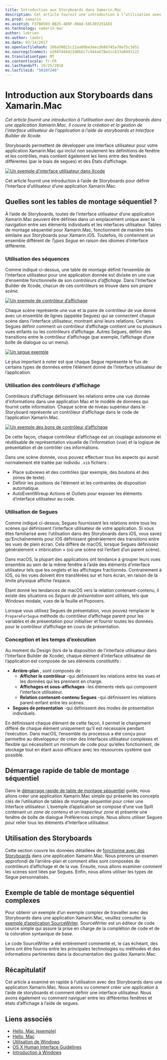 ```yaml
---
title: Introduction aux Storyboards dans Xamarin.Mac
description: Cet article fournit une introduction à l’utilisation avec des Storyboards dans une application Xamarin.Mac. Il aborde la création et la gestion de l’interface utilisateur de l’application à l’aide de storyboards et d’Interface Builder de Xcode.
ms.prod: xamarin
ms.assetid: F37BA503-0B25-489F-80A8-58C493291A55
ms.technology: xamarin-mac
author: lobrien
ms.author: laobri
ms.date: 03/14/2017
ms.openlocfilehash: 166a50021c22aa09be3eecdb8b745a70e75c3d51
ms.sourcegitcommit: e268fd44422d0bbc7c944a678e2cc633a0493122
ms.translationtype: MT
ms.contentlocale: fr-FR
ms.lasthandoff: 10/25/2018
ms.locfileid: "50107246"
---
```

# <a name="introduction-to-storyboards-in-xamarinmac"></a>Introduction aux Storyboards dans Xamarin.Mac

_Cet article fournit une introduction à l’utilisation avec des Storyboards dans une application Xamarin.Mac. Il couvre la création et la gestion de l’interface utilisateur de l’application à l’aide de storyboards et Interface Builder de Xcode._

Storyboards permettent de développer une Interface utilisateur pour votre application Xamarin.Mac qui inclut non seulement les définitions de fenêtre et les contrôles, mais contient également les liens entre des fenêtres différentes (par le biais de segues) et des États d’affichage.

[![](images/intro01.png "Un exemple d’interface utilisateur dans Xcode")](images/intro01.png#lightbox)

Cet article fournit une introduction à l’aide de Storyboards pour définir l’Interface d’utilisateur d’une application Xamarin.Mac.

<a name="What-are-Storyboards" />

## <a name="what-are-storyboards"></a>Quelles sont les tables de montage séquentiel ?

À l’aide de Storyboards, toutes de l’interface utilisateur d’une application Xamarin.Mac peuvent être définies dans un emplacement unique avec la navigation entre ses éléments individuels et les interfaces utilisateur. Tables de montage séquentiel pour Xamarin.Mac, fonctionnent de manière très similaire aux Storyboards pour Xamarin.iOS. Toutefois, ils contiennent un ensemble différent de _Types Segue_ en raison des idiomes d’interface différente.

<a name="Working-with-Scenes" />

### <a name="working-with-scenes"></a>Utilisation des séquences

Comme indiqué ci-dessus, une table de montage définit l’ensemble de l’interface utilisateur pour une application donnée est divisée en une vue d’ensemble fonctionnelle de son _contrôleurs d’affichage_. Dans l’Interface Builder de Xcode, chacun de ces contrôleurs se trouve dans son propre _scène_.

[![](images/intro02.png "Un exemple de contrôleur d’affichage")](images/intro02.png#lightbox)

Chaque scène représente une vue et la paire de contrôleur de vue donné avec un ensemble de lignes (appelée Segues) qui se connectent chaque scène dans l’interface utilisateur, montrant ainsi leurs relations. Certains Segues définir comment un contrôleur d’affichage contient une ou plusieurs vues enfants ou les contrôleurs d’affichage. Autres Segues, définir des transitions entre le contrôleur d’affichage (par exemple, l’affichage d’une boîte de dialogue ou un menu). 

[![](images/intro03.png "Un segue exemple")](images/intro03.png#lightbox)

Le plus important à noter est que chaque Segue représente le flux de certains types de données entre l’élément donné de l’interface utilisateur de l’application.

<a name="Working-with-View-Controllers" />

### <a name="working-with-view-controllers"></a>Utilisation des contrôleurs d’affichage

Contrôleurs d’affichage définissent les relations entre une vue donnée d’informations dans une application Mac et le modèle de données qui fournit cette information. Chaque scène de niveau supérieur dans le Storyboard représente un contrôleur d’affichage dans le code de l’application Xamarin.Mac.

[![](images/intro04.png "Un exemple des bons de contrôleur d’affichage")](images/intro04.png#lightbox)

De cette façon, chaque contrôleur d’affichage est un couplage autonome et réutilisable de représentation visuelle de l’information (vue) et la logique de présentation et de contrôler ces informations.

Dans une scène donnée, vous pouvez effectuer tous les aspects qui aurait normalement été traitée par individu `.xib` fichiers : 

 - Place subviews et des contrôles (par exemple, des boutons et des zones de texte).
 - Définir les positions de l’élément et les contraintes de disposition automatique.
 - AutoEventWireup Actions et Outlets pour exposer les éléments d’interface utilisateur au code.

<a name="Working-with-Segues" />

### <a name="working-with-segues"></a>Utilisation de Segues

Comme indiqué ci-dessus, Segues fournissent les relations entre tous les scènes qui définissent l’interface utilisateur de votre application. Si vous êtes familiarisé avec l’utilisation dans des Storyboards dans iOS, vous savez qu’Enchaînements pour iOS définissent généralement des transitions entre les vues de plein écran. Cela diffère de macOS, lorsque Segues définissez généralement « imbrication » (où une scène est l’enfant d’un parent scène).

Dans macOS, la plupart des applications ont tendance à grouper leurs vues ensemble au sein de la même fenêtre à l’aide des éléments d’interface utilisateur tels que les onglets et les affichages fractionnés. Contrairement à iOS, où les vues doivent être transférées sur et hors écran, en raison de la limite physique affiche l’espace.

Étant donné les tendances de macOS vers la relation contenant-contenu, il existe des situations où _Segues de présentation_ sont utilisés, tels que Windows modale, vues de la feuille et Popovers.

Lorsque vous utilisez Segues de présentation, vous pouvez remplacer le `PrepareForSegue` méthode du contrôleur d’affichage parent pour les variables et de présentation pour initialiser et fournir toutes les données pour le contrôleur d’affichage en cours de présentation.

<a name="Design-and-Run-Times" />

### <a name="design-and-run-times"></a>Conception et les temps d’exécution

Au moment du Design (lors de la disposition de l’interface utilisateur dans l’Interface Builder de Xcode), chaque élément d’interface utilisateur de l’application est composée de ses éléments constitutifs :

- **Arrière-plan** , sont composés de :
    - **Afficher le contrôleur** -qui définissent les relations entre les vues et les données qui les prennent en charge.
    - **Affichages et sous-affichages** -les éléments réels qui composent l’interface utilisateur.
    - **Relation contenant-contenu Segues** -qui définissent les relations parent-enfant entre les scènes.
- **Segues de présentation** -qui définissent des modes de présentation individuels. 

En définissant chaque élément de cette façon, il permet le chargement différé de chaque élément uniquement qu’il est nécessaire pendant l’exécution. Dans macOS, l’ensemble du processus a été conçu pour permettre au développeur de créer des Interfaces utilisateur complexes et flexible qui nécessitent un minimum de code pour qu’elles fonctionnent, de stockage tout en étant aussi efficace avec les ressources système que possible.

<a name="Storyboard-Quick-Start" />

## <a name="storyboard-quick-start"></a>Démarrage rapide de table de montage séquentiel

Dans le [démarrage rapide de table de montage séquentiel](~/mac/platform/storyboards/quickstart.md) guide, nous allons créer une application Xamarin.Mac simple qui présente les concepts clés de l’utilisation de tables de montage séquentiel pour créer une Interface utilisateur. L’exemple d’application se compose d’une vue Spilt contenant un _zone de contenu_ et un _inspecteur zone_ et présente une fenêtre de boîte de dialogue Préférences simple. Nous allons utiliser Segues pour relier tous les éléments d’Interface utilisateur.

<a name="Working-with-Storyboards" />

## <a name="working-with-storyboards"></a>Utilisation des Storyboards

Cette section couvre les données détaillées de [fonctionne avec des Storyboards](~/mac/platform/storyboards/indepth.md) dans une application Xamarin.Mac. Nous prenons un examen approfondi de l’arrière-plan et comment elles sont composées de contrôleurs d’affichage et de la vue. Ensuite, nous allons examiner comment les scènes sont liées par Segues. Enfin, nous allons utiliser les types de Segue personnalisés. 

<a name="Complex-Storyboard-Example" />

## <a name="complex-storyboard-example"></a>Exemple de table de montage séquentiel complexes

Pour obtenir un exemple d’un exemple complex de travailler avec des Storyboards dans une application Xamarin.Mac, veuillez consulter la [exemple d’application SourceWriter](https://developer.xamarin.com/samples/mac/SourceWriter/). SourceWriter est un éditeur de code source simple qui assure la prise en charge de la complétion de code et de la coloration syntaxique de base.

Le code SourceWriter a été entièrement commenté et, le cas échéant, des liens ont être fournis entre les principales technologies ou méthodes et des informations pertinentes dans la documentation des guides Xamarin.Mac.

<a name="Summary" />

## <a name="summary"></a>Récapitulatif

Cet article a examiné en rapide à l’utilisation avec des Storyboards dans une application Xamarin.Mac. Nous avons vu comment créer une application à l’aide de storyboards et comment définir une interface utilisateur. Nous avons également vu comment naviguer entre les différentes fenêtres et états d’affichage à l’aide de segues.


## <a name="related-links"></a>Liens associés

- [Hello, Mac (exemple)](https://developer.xamarin.com/samples/mac/Hello_Mac/)
- [Hello, Mac](~/mac/get-started/hello-mac.md)
- [Utilisation de Windows](~/mac/user-interface/window.md)
- [OS X Human Interface Guidelines](https://developer.apple.com/library/mac/documentation/UserExperience/Conceptual/OSXHIGuidelines/)
- [Introduction à Windows](https://developer.apple.com/library/mac/documentation/Cocoa/Conceptual/WinPanel/Introduction.html#//apple_ref/doc/uid/10000031-SW1)
